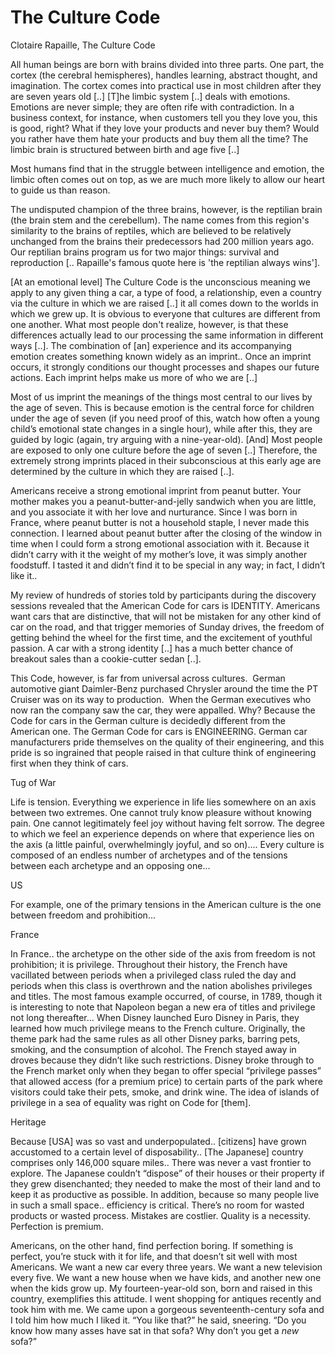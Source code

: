 # The Culture Code

Clotaire Rapaille, The Culture Code

All human beings are born with brains divided into three parts. One
part, the cortex (the cerebral hemispheres), handles learning,
abstract thought, and imagination. The cortex comes into practical use
in most children after they are seven years old [..] [T]he limbic
system [..] deals with emotions. Emotions are never simple; they are
often rife with contradiction. In a business context, for instance,
when customers tell you they love you, this is good, right? What if
they love your products and never buy them? Would you rather have
them hate your products and buy them all the time? The limbic brain is
structured between birth and age five [..]

Most humans find that in the struggle between intelligence and
emotion, the limbic often comes out on top, as we are much more likely
to allow our heart to guide us than reason.

The undisputed champion of the three brains, however, is the reptilian
brain (the brain stem and the cerebellum). The name comes from this
region's similarity to the brains of reptiles, which are believed to
be relatively unchanged from the brains their predecessors had 200
million years ago. Our reptilian brains program us for two major
things: survival and reproduction [.. Rapaille's famous quote here is
'the reptilian always wins'].

<a name='imprint'/>

[At an emotional level] The Culture Code is the unconscious meaning we
apply to any given thing a car, a type of food, a relationship, even a
country via the culture in which we are raised [..] it all comes down
to the worlds in which we grew up. It is obvious to everyone that
cultures are different from one another. What most people don't
realize, however, is that these differences actually lead to our
processing the same information in different ways [..]. The
combination of [an] experience and its accompanying emotion creates
something known widely as an imprint..  Once an imprint occurs, it
strongly conditions our thought processes and shapes our future
actions. Each imprint helps make us more of who we are [..]

Most of us imprint the meanings of the things most central to our
lives by the age of seven. This is because emotion is the central
force for children under the age of seven (if you need proof of this,
watch how often a young child’s emotional state changes in a single
hour), while after this, they are guided by logic (again, try arguing
with a nine-year-old). [And] Most people are exposed to only one
culture before the age of seven [..] Therefore, the extremely strong
imprints placed in their subconscious at this early age are determined
by the culture in which they are raised [..].

Americans receive a strong emotional imprint from peanut butter. Your
mother makes you a peanut-butter-and-jelly sandwich when you are
little, and you associate it with her love and nurturance. Since I was
born in France, where peanut butter is not a household staple, I never
made this connection. I learned about peanut butter after the closing
of the window in time when I could form a strong emotional association
with it. Because it didn’t carry with it the weight of my mother’s
love, it was simply another foodstuff. I tasted it and didn’t find it
to be special in any way; in fact, I didn’t like it.. 

My review of hundreds of stories told by participants during the
discovery sessions revealed that the American Code for cars is
IDENTITY. Americans want cars that are distinctive, that will not be
mistaken for any other kind of car on the road, and that trigger
memories of Sunday drives, the freedom of getting behind the wheel for
the first time, and the excitement of youthful passion. A car with a
strong identity [..] has a much better chance of breakout sales than a
cookie-cutter sedan [..].

This Code, however, is far from universal across cultures.  German
automotive giant Daimler-Benz purchased Chrysler around the time the
PT Cruiser was on its way to production.  When the German executives
who now ran the company saw the car, they were appalled. Why? Because
the Code for cars in the German culture is decidedly different from
the American one. The German Code for cars is ENGINEERING. German car
manufacturers pride themselves on the quality of their engineering,
and this pride is so ingrained that people raised in that culture
think of engineering first when they think of cars.

Tug of War

Life is tension. Everything we experience in life lies somewhere on an
axis between two extremes. One cannot truly know pleasure without
knowing pain. One cannot legitimately feel joy without having felt
sorrow. The degree to which we feel an experience depends on where
that experience lies on the axis (a little painful, overwhelmingly
joyful, and so on).... Every culture is composed of an endless number
of archetypes and of the tensions between each archetype and an
opposing one... 

US

For example, one of the primary tensions in the American culture is
the one between freedom and prohibition...

<a name='france'/>

France

In France.. the archetype on the other side of the axis from freedom
is not prohibition; it is privilege. Throughout their history, the
French have vacillated between periods when a privileged class ruled
the day and periods when this class is overthrown and the nation
abolishes privileges and titles. The most famous example occurred, of
course, in 1789, though it is interesting to note that Napoleon began
a new era of titles and privilege not long thereafter...  When Disney
launched Euro Disney in Paris, they learned how much privilege means
to the French culture. Originally, the theme park had the same rules
as all other Disney parks, barring pets, smoking, and the consumption
of alcohol. The French stayed away in droves because they didn’t like
such restrictions. Disney broke through to the French market only when
they began to offer special “privilege passes” that allowed access
(for a premium price) to certain parts of the park where visitors
could take their pets, smoke, and drink wine. The idea of islands of
privilege in a sea of equality was right on Code for [them].

<a name='heritage'/>

Heritage

Because [USA] was so vast and underpopulated.. [citizens] have grown
accustomed to a certain level of disposability.. [The Japanese]
country comprises only 146,000 square miles.. There was never a vast
frontier to explore. The Japanese couldn’t “dispose” of their houses
or their property if they grew disenchanted; they needed to make the
most of their land and to keep it as productive as possible. In
addition, because so many people live in such a small space..
efficiency is critical. There’s no room for wasted products or wasted
process. Mistakes are costlier. Quality is a necessity. Perfection is
premium.

Americans, on the other hand, find perfection boring. If something is
perfect, you’re stuck with it for life, and that doesn’t sit well with
most Americans. We want a new car every three years. We want a new
television every five. We want a new house when we have kids, and
another new one when the kids grow up. My fourteen-year-old son, born
and raised in this country, exemplifies this attitude. I went shopping
for antiques recently and took him with me. We came upon a gorgeous
seventeenth-century sofa and I told him how much I liked it. “You like
that?” he said, sneering. “Do you know how many asses have sat in that
sofa? Why don’t you get a *new* sofa?”

